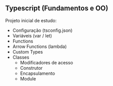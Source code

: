 ## Typescript (Fundamentos e OO)

Projeto inicial de estudo:

- Configuração (tsconfig.json)
- Variáveis (var / let)
- Functions
- Arrow Functions (lambda)
- Custom Types
- Classes
  - Modificadores de acesso
  - Construtor
  - Encapsulamento
  - Module
